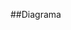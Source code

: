 ##Diagrama
<?xml version="1.0" encoding="UTF-8"?>
<mxfile host="app.diagrams.net" agent="Mozilla/5.0 (Windows NT 10.0; Win64; x64) AppleWebKit/537.36 (KHTML, like Gecko) Chrome/137.0.0.0 Safari/537.36" version="27.1.6">
  <diagram name="Diagrama iPhone" id="iphone-diagrama-id">
    <mxGraphModel dx="1426" dy="785" grid="1" gridSize="10" guides="1" tooltips="1" connect="1" arrows="1" fold="1" page="1" pageScale="1" pageWidth="827" pageHeight="1169" math="0" shadow="0">
      <root>
        <mxCell id="0" />
        <mxCell id="1" parent="0" />
        <mxCell id="2" value="&lt;&lt;interface&gt;&gt;&#xa;ReprodutorMusical&#xa;+tocar()&#xa;+pausar()&#xa;+selecionarMusica(String)" style="shape=swimlane;rounded=1;startSize=70;" parent="1" vertex="1">
          <mxGeometry x="40" y="70" width="200" height="100" as="geometry" />
        </mxCell>
        <mxCell id="3" value="&lt;&lt;interface&gt;&gt;&#xa;AparelhoTelefonico&#xa;+ligar(String)&#xa;+atender()&#xa;+iniciarCorreioVoz()" style="shape=swimlane;rounded=1;startSize=70;" parent="1" vertex="1">
          <mxGeometry x="290" y="70" width="200" height="100" as="geometry" />
        </mxCell>
        <mxCell id="4" value="&lt;&lt;interface&gt;&gt;&#xa;NavegadorInternet&#xa;+exibirPagina(String)&#xa;+adicionarNovaAba()&#xa;+atualizarPagina()" style="shape=swimlane;rounded=1;startSize=70;" parent="1" vertex="1">
          <mxGeometry x="560" y="70" width="200" height="100" as="geometry" />
        </mxCell>
        <mxCell id="5" value="iPhone&#xa;+tocar()&#xa;+pausar()&#xa;+selecionarMusica(String)&#xa;+ligar(String)&#xa;+atender()&#xa;+iniciarCorreioVoz()&#xa;+exibirPagina(String)&#xa;+adicionarNovaAba()&#xa;+atualizarPagina()" style="shape=swimlane;rounded=1;fillColor=#e6f0ff;startSize=160;" parent="1" vertex="1">
          <mxGeometry x="280" y="230" width="240" height="230" as="geometry">
            <mxRectangle x="250" y="300" width="180" height="160" as="alternateBounds" />
          </mxGeometry>
        </mxCell>
        <mxCell id="6" style="endArrow=block;dashed=1;" parent="1" source="5" target="2" edge="1">
          <mxGeometry relative="1" as="geometry" />
        </mxCell>
        <mxCell id="7" style="endArrow=block;dashed=1;" parent="1" source="5" target="3" edge="1">
          <mxGeometry relative="1" as="geometry" />
        </mxCell>
        <mxCell id="8" style="endArrow=block;dashed=1;" parent="1" source="5" target="4" edge="1">
          <mxGeometry relative="1" as="geometry" />
        </mxCell>
      </root>
    </mxGraphModel>
  </diagram>
</mxfile>
